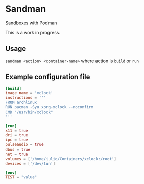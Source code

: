 # Sandman

Sandboxes with Podman

This is a work in progress.

## Usage

`sandman <action> <container-name>` where action is `build` or `run`

## Example configuration file

```toml
[build]
image_name = 'xclock'
instructions = '''
FROM archlinux
RUN pacman -Syu xorg-xclock --noconfirm
CMD "/usr/bin/xclock"
'''

[run]
x11 = true
dri = true
ipc = true
pulseaudio = true
dbus = true
net = true
volumes = ['/home/julio/Containers/xclock:/root']
devices = ['/dev/tun']

[env]
TEST = "value"
```
